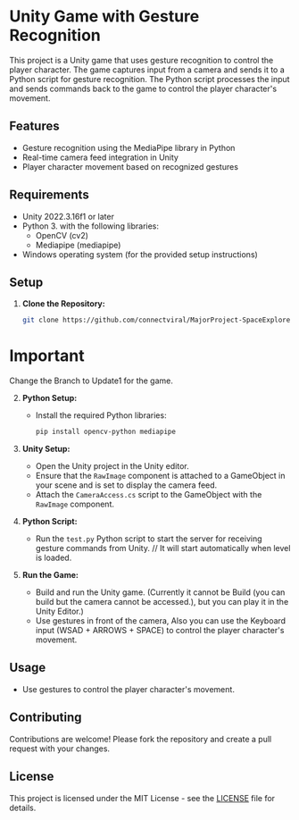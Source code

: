# Unity Game with Gesture Recognition

This project is a Unity game that uses gesture recognition to control the player character. The game captures input from a camera and sends it to a Python script for gesture recognition. The Python script processes the input and sends commands back to the game to control the player character's movement.

## Features

- Gesture recognition using the MediaPipe library in Python
- Real-time camera feed integration in Unity
- Player character movement based on recognized gestures

## Requirements

- Unity 2022.3.16f1 or later
- Python 3. with the following libraries:
  - OpenCV (cv2)
  - Mediapipe (mediapipe)
- Windows operating system (for the provided setup instructions)

## Setup

1. **Clone the Repository:**

   ```bash
   git clone https://github.com/connectviral/MajorProject-SpaceExplorer.git
   ```
  # Important
   Change the Branch to Update1 for the game.

2. **Python Setup:**

   - Install the required Python libraries:
     ```bash
     pip install opencv-python mediapipe
     ```

3. **Unity Setup:**

   - Open the Unity project in the Unity editor.
   - Ensure that the `RawImage` component is attached to a GameObject in your scene and is set to display the camera feed.
   - Attach the `CameraAccess.cs` script to the GameObject with the `RawImage` component.

4. **Python Script:**

   - Run the `test.py` Python script to start the server for receiving gesture commands from Unity. // It will start automatically when level is loaded.

5. **Run the Game:**

   - Build and run the Unity game. (Currently it cannot be Build (you can build but the camera cannot be accessed.), but you can play it in the Unity Editor.)
   - Use gestures in front of the camera, Also you can use the Keyboard input (WSAD + ARROWS + SPACE) to control the player character's movement.

## Usage

- Use gestures to control the player character's movement.

## Contributing

Contributions are welcome! Please fork the repository and create a pull request with your changes.

## License

This project is licensed under the MIT License - see the [LICENSE](https://licensed.neocities.org/) file for details.

